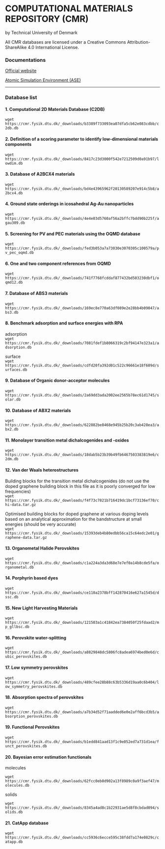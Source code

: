 # COMPUTATIONAL MATERIALS REPOSITORY (CMR) 
by Technical University of Denmark <br/>

All CMR databases are licensed under a Creative Commons Attribution-ShareAlike 4.0 International License.

### Documentations

[Official website](https://cmr.fysik.dtu.dk/) <br/> 

[Atomic Simulation Environment (ASE)](https://wiki.fysik.dtu.dk/ase/index.html)

----

### Database list

#### 1. Computational 2D Materials Database (C2DB)

``` wget https://cmr.fysik.dtu.dk/_downloads/b3389f733093ea07dfa5cb62e083cdbb/c2db.db ```

#### 2. Definition of a scoring parameter to identify low-dimensional materials components

``` wget https://cmr.fysik.dtu.dk/_downloads/8417c23d3000f542e7212509d0a91b97/lowdim.db ```

#### 3. Database of A2BCX4 materials

``` wget https://cmr.fysik.dtu.dk/_downloads/bd4e43965962f20130589207e914c5b8/a2bcx4.db ```

#### 4. Ground state orderings in icosahedral Ag-Au nanoparticles

``` wget https://cmr.fysik.dtu.dk/_downloads/4e4e03d5760af56a2bffc7bdd90b225f/agau309.db ```

#### 5. Screening for PV and PEC materials using the OQMD database

``` wget https://cmr.fysik.dtu.dk/_downloads/fed3b053a7a73030e3070305c100579a/pv_pec_oqmd.db ```

#### 6. One and two component references from OQMD

``` wget https://cmr.fysik.dtu.dk/_downloads/741f7768fcddaf877432bd503230dbf1/oqmd12.db ```

#### 7. Database of ABS3 materials

``` wget https://cmr.fysik.dtu.dk/_downloads/169ec8e770a63df089e2e28bb4b09047/abs3.db ```

#### 8. Benchmark adsorption and surface energies with RPA

adsorption <br/> 
``` wget https://cmr.fysik.dtu.dk/_downloads/7081fdef1b8066319c2bf94147e323a1/adsorption.db ```

surface  <br/> 
``` wget https://cmr.fysik.dtu.dk/_downloads/cdfd20fa392d01c522c96661e18f609d/surfaces.db ```

#### 9. Database of Organic donor-acceptor molecules

``` wget https://cmr.fysik.dtu.dk/_downloads/2a69dd3ada2002ee2565b78ec61d1745/solar.db ```

#### 10. Database of ABX2 materials

``` wget https://cmr.fysik.dtu.dk/_downloads/622882be8468e945b25b20c3ab428ea3/abx2.db ```

#### 11. Monolayer transition metal dichalcogenides and -oxides

``` wget https://cmr.fysik.dtu.dk/_downloads/18dab5b23b39b49fb6467503383819e6/c2dm.db ```

#### 12. Van der Waals heterostructures

Building blocks for the transition metal dichalcogenides (do not use the doped graphene building block in this file as it is poorly converged for low frequencies) <br/> 
``` wget https://cmr.fysik.dtu.dk/_downloads/f4f73c7821b716419dc1bcf73136ef70/chi-data.tar.gz ```

Optimised building blocks for doped graphene at various doping levels based on an analytical approximation for the bandstructure at small energies (should be very accurate) <br/>
``` wget https://cmr.fysik.dtu.dk/_downloads/15393deb4b80edbb56ca15c64edc2e01/graphene-data.tar.gz ```


#### 13. Organometal Halide Perovskites

``` wget https://cmr.fysik.dtu.dk/_downloads/c1a224a3da3d68e7e7ef0a14b8cde5fa/organometal.db ```

#### 14. Porphyrin based dyes

``` wget https://cmr.fysik.dtu.dk/_downloads/ce110a2378bff142870416e627a1545d/dssc.db ```

#### 15. New Light Harvesting Materials

``` wget https://cmr.fysik.dtu.dk/_downloads/121503a1c41842ea7384050f25fdaad2/mp_gllbsc.db ```

#### 16. Perovskite water-splitting

``` wget https://cmr.fysik.dtu.dk/_downloads/a8829848dc5806fc8adea6974bed0e6d/cubic_perovskites.db ```

#### 17. Low symmetry perovskites

``` wget https://cmr.fysik.dtu.dk/_downloads/489cfee28b88c63b5336d19aa0c6b404/low_symmetry_perovskites.db ```

#### 18. Absorption spectra of perovskites

``` wget https://cmr.fysik.dtu.dk/_downloads/a7b34d52f71aadded6e0e2aff6bcd3b5/absorption_perovskites.db ```

#### 19. Functional Perovskites

``` wget https://cmr.fysik.dtu.dk/_downloads/b1edd841aad13f1c9e052ed7a731d1ea/funct_perovskites.db ```

#### 20. Bayesian error estimation functionals

molecules <br/> 

``` wget https://cmr.fysik.dtu.dk/_downloads/62fcc0eb0d902a13f8989c0a9f3aef47/molecules.db ```

solids <br/> 

``` wget https://cmr.fysik.dtu.dk/_downloads/8345a4ad8c1b22931ae5d8f8cbdad094/solids.db ```

#### 21. CatApp database

``` wget https://cmr.fysik.dtu.dk/_downloads/cc5936c6ecce595c38fdd7a174e0829c/catapp.db ```